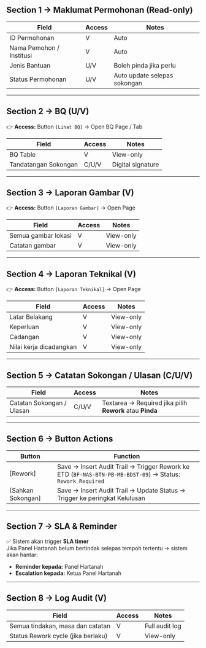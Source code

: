 ## Section 1 → Maklumat Permohonan (Read-only)

| Field                    | Access | Notes                        |
| ------------------------ | ------ | ---------------------------- |
| ID Permohonan            | V      | Auto                         |
| Nama Pemohon / Institusi | V      | Auto                         |
| Jenis Bantuan            | U/V    | Boleh pinda jika perlu       |
| Status Permohonan        | U/V    | Auto update selepas sokongan |

---

## Section 2 → BQ (U/V)

👉 **Access:** Button `[Lihat BQ]` → Open BQ Page / Tab

| Field                | Access | Notes             |
| -------------------- | ------ | ----------------- |
| BQ Table             | V      | View-only         |
| Tandatangan Sokongan | C/U/V  | Digital signature |

---

## Section 3 → Laporan Gambar (V)

👉 **Access:** Button `[Laporan Gambar]` → Open Page

| Field               | Access | Notes     |
| ------------------- | ------ | --------- |
| Semua gambar lokasi | V      | View-only |
| Catatan gambar      | V      | View-only |

---

## Section 4 → Laporan Teknikal (V)

👉 **Access:** Button `[Laporan Teknikal]` → Open Page

| Field                   | Access | Notes     |
| ----------------------- | ------ | --------- |
| Latar Belakang          | V      | View-only |
| Keperluan               | V      | View-only |
| Cadangan                | V      | View-only |
| Nilai kerja dicadangkan | V      | View-only |

---

## Section 5 → Catatan Sokongan / Ulasan (C/U/V)

| Field                     | Access | Notes                                                    |
| ------------------------- | ------ | -------------------------------------------------------- |
| Catatan Sokongan / Ulasan | C/U/V  | Textarea → Required jika pilih **Rework** atau **Pinda** |

---

## Section 6 → Button Actions

| Button            | Function                                                                                                   |
| ----------------- | ---------------------------------------------------------------------------------------------------------- |
| [Rework]          | Save → Insert Audit Trail → Trigger Rework ke ETD (`BF-NAS-BTN-PB-MB-BDST-09`) → Status: `Rework Required` |
| [Sahkan Sokongan] | Save → Insert Audit Trail → Update Status → Trigger ke peringkat Kelulusan                                 |

---

## Section 7 → SLA & Reminder

✅ Sistem akan trigger **SLA timer**  
Jika Panel Hartanah belum bertindak selepas tempoh tertentu → sistem akan hantar:

- **Reminder kepada:** Panel Hartanah
- **Escalation kepada:** Ketua Panel Hartanah

---

## Section 8 → Log Audit (V)

| Field                              | Access | Notes          |
| ---------------------------------- | ------ | -------------- |
| Semua tindakan, masa dan catatan   | V      | Full audit log |
| Status Rework cycle (jika berlaku) | V      | View-only      |
